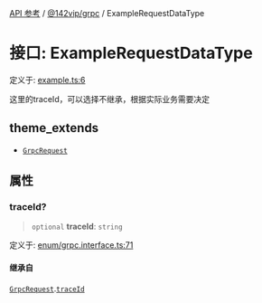[API 参考](../../../index.md) / [@142vip/grpc](../index.md) / ExampleRequestDataType

# 接口: ExampleRequestDataType

定义于: [example.ts:6](https://github.com/142vip/core-x/blob/7cfc2fa6b24172631d6526590fc6ea4be89357c6/packages/grpc/src/example.ts#L6)

这里的traceId，可以选择不继承，根据实际业务需要决定

## theme_extends

- [`GrpcRequest`](GrpcRequest.md)

## 属性

### traceId?

> `optional` **traceId**: `string`

定义于: [enum/grpc.interface.ts:71](https://github.com/142vip/core-x/blob/7cfc2fa6b24172631d6526590fc6ea4be89357c6/packages/grpc/src/enum/grpc.interface.ts#L71)

#### 继承自

[`GrpcRequest`](GrpcRequest.md).[`traceId`](GrpcRequest.md#traceid)
